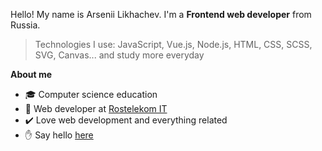 Hello! My name is Arsenii Likhachev. I'm a **Frontend web developer** from Russia.

> Technologies I use: JavaScript, Vue.js, Node.js, HTML, CSS, SCSS, SVG, Canvas... and study more everyday 

**About me**

- 🎓 Computer science education
- 💼 Web developer at [Rostelekom IT](https://rtkit.ru/)
- ✔️ Love web development and everything related
- ✋ Say hello [here](mailto:mac452ares@gmail.com)
